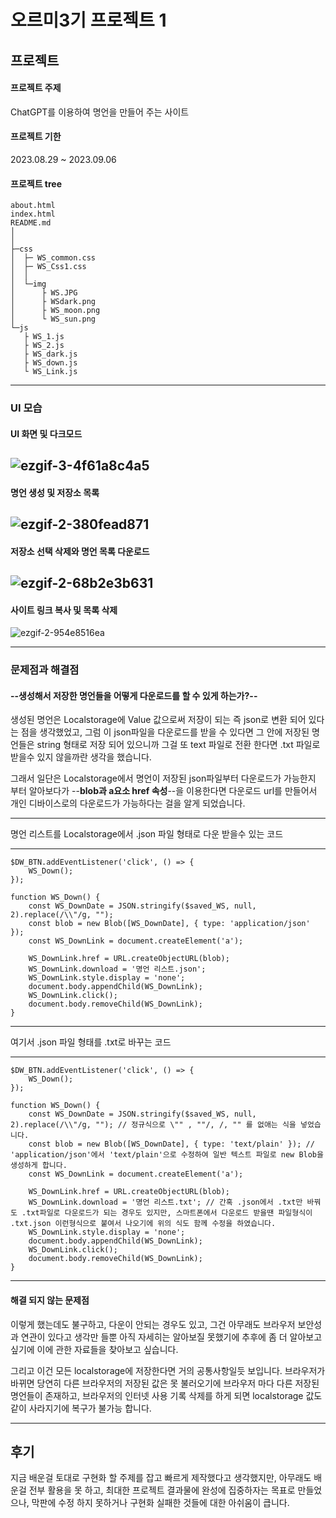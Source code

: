 # 오르미3기 프로젝트 1 

## 프로젝트

#### 프로젝트 주제
ChatGPT를 이용하여 명언을 만들어 주는 사이트

#### 프로젝트 기한
2023.08.29 ~ 2023.09.06

#### 프로젝트 tree
```
about.html
index.html
README.md
│  
│
├─css
│  ├─ WS_common.css
│  ├─ WS_Css1.css
│  │
│  └─img
│      ├ WS.JPG
│      ├ WSdark.png
│      ├ WS_moon.png
│      └ WS_sun.png
└─js
   ├ WS_1.js
   ├ WS_2.js
   ├ WS_dark.js
   ├ WS_down.js
   └ WS_Link.js

```
---

### UI 모습

#### UI 화면 및 다크모드
![ezgif-3-4f61a8c4a5](https://github.com/Ha-JinSung/ormi3_project_1_WS.github.io/assets/142278871/9e9791f3-6578-4c9b-96c9-d055a4632860)
---
#### 명언 생성 및 저장소 목록
![ezgif-2-380fead871](https://github.com/Ha-JinSung/ormi3_project_1_WS.github.io/assets/142278871/53114b6b-b0e2-42f5-8cff-3f571b715e89)
---
#### 저장소 선택 삭제와 명언 목록 다운로드
![ezgif-2-68b2e3b631](https://github.com/Ha-JinSung/ormi3_project_1_WS.github.io/assets/142278871/48eebe78-f62f-4faa-9a65-ad64639cfe6b)
---
#### 사이트 링크 복사 및 목록 삭제
![ezgif-2-954e8516ea](https://github.com/Ha-JinSung/ormi3_project_1_WS.github.io/assets/142278871/dad79de4-5dff-472b-9315-d1e1e53f49ae)


---

### 문제점과 해결점

#### --생성해서 저장한 명언들을 어떻게 다운로드를 할 수 있게 하는가?--<br>
생성된 명언은 Localstorage에 Value 값으로써 저장이 되는 즉 json로 변환 되어 있다는 점을 생각했었고, 그럼 이 json파일을 다운로드를 받을 수 있다면 그 안에 저장된 명언들은 string 형태로 저장 되어 있으니까 그걸 또 text 파일로 전환 한다면 .txt 파일로 받을수 있지 않을까란 생각을 했습니다.<br>

그래서 일단은 Localstorage에서 명언이 저장된 json파일부터 다운로드가 가능한지 부터 알아보다가 --**blob과 a요소 href 속성**--을 이용한다면 다운로드 url를 만들어서 개인 디바이스로의 다운로드가 가능하다는 걸을 알게 되었습니다.
***
명언 리스트를 Localstorage에서 .json 파일 형태로 다운 받을수 있는 코드
***
``` 
$DW_BTN.addEventListener('click', () => {
    WS_Down();
});

function WS_Down() {
    const WS_DownDate = JSON.stringify($saved_WS, null, 2).replace(/\\"/g, "");
    const blob = new Blob([WS_DownDate], { type: 'application/json' }); 
    const WS_DownLink = document.createElement('a');

    WS_DownLink.href = URL.createObjectURL(blob);
    WS_DownLink.download = '명언 리스트.json';
    WS_DownLink.style.display = 'none';
    document.body.appendChild(WS_DownLink);
    WS_DownLink.click();
    document.body.removeChild(WS_DownLink);
}
```
*** 
여기서 .json 파일 형태를 .txt로 바꾸는 코드
***
```
$DW_BTN.addEventListener('click', () => {
    WS_Down();
});

function WS_Down() {
    const WS_DownDate = JSON.stringify($saved_WS, null, 2).replace(/\\"/g, ""); // 정규식으로 \"" , ""/, /, "" 를 없애는 식을 넣었습니다.
    const blob = new Blob([WS_DownDate], { type: 'text/plain' }); // 'application/json'에서 'text/plain'으로 수정하여 일반 텍스트 파일로 new Blob을 생성하게 합니다.
    const WS_DownLink = document.createElement('a');

    WS_DownLink.href = URL.createObjectURL(blob);
    WS_DownLink.download = '명언 리스트.txt'; // 간혹 .json에서 .txt만 바꿔도 .txt파일로 다운로드가 되는 경우도 있지만, 스마트폰에서 다운로드 받을땐 파일형식이 .txt.json 이런형식으로 붙여서 나오기에 위의 식도 함께 수정을 하였습니다.
    WS_DownLink.style.display = 'none';
    document.body.appendChild(WS_DownLink);
    WS_DownLink.click();
    document.body.removeChild(WS_DownLink);
}
```
***
#### 해결 되지 않는 문제점<br>


이렇게 했는데도 불구하고, 다운이 안되는 경우도 있고, 그건 아무래도 브라우저 보안성과 연관이 있다고 생각만 들뿐 아직 자세히는 알아보질 못했기에 추후에 좀 더 알아보고 싶기에 이에 관한 자료들을 찾아보고 싶습니다.<br>

그리고 이건 모든 localstorage에 저장한다면 거의 공통사항일듯 보입니다. 브라우저가 바뀌면 당연히 다른 브라우저의 저장된 값은 못 불러오기에 브라우저 마다 다른 저장된 명언들이 존재하고, 브라우저의 인터넷 사용 기록 삭제를 하게 되면 localstorage 값도 같이 사라지기에 복구가 불가능 합니다.

---

## 후기
지금 배운걸 토대로 구현화 할 주제를 잡고 빠르게 제작했다고 생각했지만, 아무래도 배운걸 전부 활용을 못 하고, 최대한 프로젝트 결과물에 완성에 집중하자는 목표로 만들었으나, 막판에 수정 하지 못하거나 구현화 실패한 것들에 대한 아쉬움이 큽니다.
